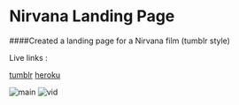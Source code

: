Nirvana Landing Page
========================

####Created a landing page for a Nirvana film (tumblr style)

Live links :  
  
[tumblr](https://nirvanatrial.tumblr.com)
[heroku](https://nirvanalanding.herokuappcom)

![main](https://s3.amazonaws.com/uploads.hipchat.com/119067/1211609/5vknCiAcxRwTwbb/nirvanahome.png)
![vid]()

